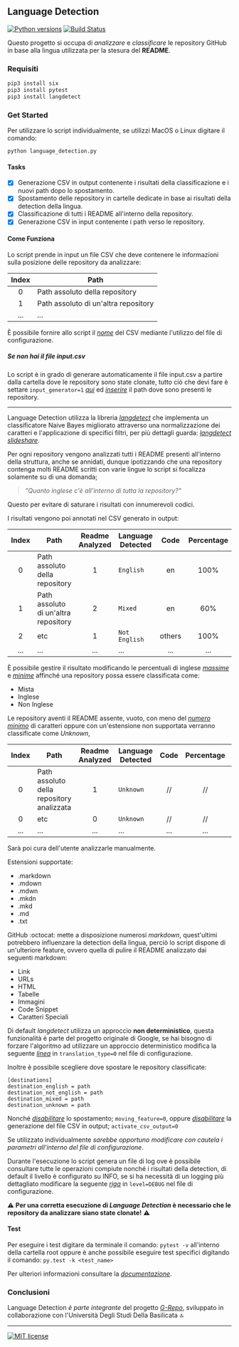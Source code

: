 ## Language Detection

[![Python versions](https://img.shields.io/badge/python-3.6%20%7C%203.7%20%7C%203.8-4682B4.svg?longCache=true&style=flat&logo=python&logoColor=white)](https://www.python.org)
[![Build Status](https://travis-ci.com/anasmounsif/Language_Detection.svg?token=7m4zb6JD1gtxhrzEgWkG&branch=master)](https://travis-ci.com/anasmounsif/Language_Detection)

Questo progetto si occupa di *analizzare* e *classificare* le repository GitHub in base alla lingua utilizzata per la stesura del **README**.

### Requisiti

```bash
pip3 install six
pip3 install pytest
pip3 install langdetect
```

### Get Started
Per utilizzare lo script individualmente, se utilizzi MacOS o Linux digitare il comando:

`python language_detection.py`

#### Tasks

-   [x]    Generazione CSV in output contenente i risultati della classificazione e i nuovi path dopo lo spostamento.
-   [x]    Spostamento delle repository in cartelle dedicate in base ai risultati della detection della lingua.
-   [x]    Classificazione di tutti i README all'interno della repository.
-   [x]    Generazione CSV in input contenente i path verso le repository.

#### Come Funziona

Lo script prende in input un file CSV che deve contenere le informazioni sulla posizione delle repository da analizzare:

| Index    | Path                                  |
|:--------:|---------------------------------------|
| 0        | Path assoluto della repository        |
| 1        | Path assoluto di un'altra repository  |
| ...      | ...                                   |

È possibile fornire allo script il [*nome*](https://github.com/anasmounsif/Language_Detection/blob/master/config.ini#L16) del CSV mediante l'utilizzo del file di configurazione.

##### Se non hai il file input.csv

Lo script è in grado di generare automaticamente il file input.csv a partire dalla cartella dove le repository sono state clonate, tutto ciò che devi fare è settare `input_generator=1` [*qui*](https://github.com/anasmounsif/Language_Detection/blob/master/config.ini#L20) ed [*inserire*](https://github.com/anasmounsif/Language_Detection/blob/master/config.ini#L21) il path dove sono presenti le repository.

---

Language Detection utilizza la libreria [*langdetect*](https://github.com/Mimino666/langdetect) che implementa un classificatore Naive Bayes migliorato attraverso una normalizzazione dei caratteri e l'applicazione di specifici filtri, per più dettagli guarda: [*langdetect slideshare*](https://www.slideshare.net/shuyo/language-detection-library-for-java).

Per ogni repository vengono analizzati tutti i README presenti all'interno della struttura, anche se annidati, dunque ipotizzando che una repository contenga molti README scritti con varie lingue lo script si focalizza solamente su di una domanda;

> *"Quanto inglese c'è all'interno di tutta la repository?"*

Questo per evitare di saturare i risultati con innumerevoli codici.

I risultati vengono poi annotati nel CSV generato in output:

| Index    | Path                                           | Readme Analyzed | Language Detected | Code   | Percentage | Code   | Percentage |
|:--------:|------------------------------------------------|:---------------:|-------------------|:------:|:----------:|:------:|:----------:|
| 0        |  Path assoluto della repository                |  1              | `English`         | en     | 100%       | //     | //         |
| 1        |  Path assoluto di un'altra repository          |  2              | `Mixed`           | en     | 60%        | others | 40%        |
| 2        |  etc                                           |  1              | `Not English `    | others | 100%       | //     | //         |
| ...      | ...                                            |  ...            | ...               | ...    | ...        | ...    | ...        |

È possibile gestire il risultato modificando le percentuali di inglese [*massime*](https://github.com/anasmounsif/Language_Detection/blob/master/config.ini#L37) e [*minime*](https://github.com/anasmounsif/Language_Detection/blob/master/config.ini#L35) affinché una repository possa essere classificata come:

-    Mista
-    Inglese
-    Non Inglese

Le repository aventi il README assente, vuoto, con meno del [*numero minimo*](https://github.com/anasmounsif/Language_Detection/blob/master/config.ini#L10) di caratteri oppure con un'estensione non supportata verranno classificate come *Unknown*,

| Index    | Path                                           | Readme Analyzed | Language Detected | Code   | Percentage | Code   | Percentage |
|:--------:|------------------------------------------------|:---------------:|-------------------|:------:|:----------:|:------:|:----------:|
| 0        |  Path assoluto della repository analizzata     |  1              | `Unknown`         | //     | //         | //     | //         |
| 0        |  etc                                           |  0              | `Unknown`         | //     | //         | //     | //         |
| ...      | ...                                            | ...             | ...               | ...    | ...        | ...    | ...        |

Sarà poi cura dell'utente analizzarle manualmente.

Estensioni supportate:

-    .markdown
-    .mdown
-    .mdwn
-    .mkdn
-    .mkd
-    .md
-    .txt

GitHub :octocat: mette a disposizione numerosi *markdown*, quest'ultimi potrebbero influenzare la detection della lingua, perciò lo script dispone di un'ulteriore feature, ovvero quella di pulire il README analizzato dai seguenti markdown:

-    Link
-    URLs
-    HTML
-    Tabelle
-    Immagini
-    Code Snippet
-    Caratteri Speciali

Di default *langdetect* utilizza un approccio **non deterministico**, questa funzionalità è parte del progetto originale di Google, se hai bisogno di forzare l'algoritmo ad utilizzare un approccio deterministico modifica la seguente [*linea*](https://github.com/anasmounsif/Language_Detection/blob/master/config.ini#L8) in `translation_type=0` nel file di configurazione.

Inoltre è possibile scegliere dove spostare le repository classificate:

```
[destinations]
destination_english = path
destination_not_english = path
destination_mixed = path
destination_unknown = path
```

Nonché [*disabilitare*](https://github.com/anasmounsif/Language_Detection/blob/master/config.ini#L6) lo spostamento; `moving_feature=0`, oppure [*disabilitare*](https://github.com/anasmounsif/Language_Detection/blob/master/config.ini#L14) la generazione del file CSV in output; `activate_csv_output=0`

Se utilizzato individualmente *sarebbe opportuno modificare con cautela i parametri all'interno del file di configurazione*.

Durante l'esecuzione lo script genera un file di log ove è possibile consultare tutte le operazioni compiute nonché i risultati della detection, di default il livello è configurato su INFO, se si ha necessità di un logging più dettagliato modificare la seguente [*riga*](https://github.com/anasmounsif/Language_Detection/blob/master/log.conf#L23) in `level=DEBUG` nel file di configurazione.

:warning: **Per una corretta esecuzione di *Language Detection* è necessario che le repository da analizzare siano state clonate!** :warning:

#### Test

Per eseguire i test digitare da terminale il comando: `pytest -v` all'interno della cartella root oppure è anche possibile eseguire test specifici digitando il comando: `py.test -k <test_name>`

Per ulteriori informazioni consultare la [*documentazione*](https://docs.pytest.org/en/stable/contents.html).

### Conclusioni

Language Detection *è parte integrante* del progetto [*G-Repo*](https://github.com/MatHeartGaming/G-Repo), sviluppato in collaborazione con l'Università Degli Studi Della Basilicata :top:

---
[![MIT license](https://img.shields.io/badge/License-MIT-red.svg)](https://github.com/anasmounsif/Language_Detection/blob/master/LICENSE)
